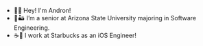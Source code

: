 - 👋🏼 Hey! I'm Andron!
- 🌵🏜 I’m a senior at Arizona State University majoring in Software Engineering.
- ☕️💚 I work at Starbucks as an iOS Engineer!

<!---
martusheff/martusheff is a ✨ special ✨ repository because its `README.md` (this file) appears on your GitHub profile.
You can click the Preview link to take a look at your changes.
--->
